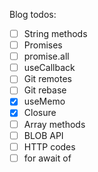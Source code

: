 Blog todos:

- [ ] String methods
- [ ] Promises
- [ ] promise.all
- [ ] useCallback
- [ ] Git remotes
- [ ] Git rebase 
- [x] useMemo 
- [x] Closure
- [ ] Array methods
- [ ] BLOB API
- [ ] HTTP codes
- [ ] for await of 
